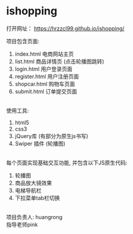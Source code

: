 # ishopping

打开网址： https://hrzzcl99.github.io/ishopping/
 
项目包含页面:<br>
1. index.html  电商网站主页<br>
2. list.html   商品详情页 (点击轮播图跳转)<br>
3. login.html   用户登录页面<br>
4. register.html  用户注册页面<br>
5. shopcar.html 购物车页面<br>
6. submit.html  订单提交页面<br><br>

使用工具:<br>
1. html5<br>
2. css3<br>
3. jQuery库 (有部分为原生js书写)<br>
4. Swiper 插件 (轮播图)<br><br>


每个页面实现基础交互功能, 并包含以下JS原生代码:<br>
1. 轮播图<br>
2. 商品放大镜效果<br>
3. 电梯导航栏<br>
4. 下拉菜单tab栏切换<br><br>

项目负责人: huangrong<br>
指导老师pink<br>
